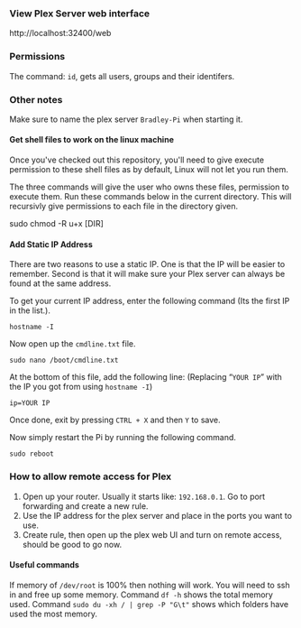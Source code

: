 ### View Plex Server web interface

http://localhost:32400/web

### Permissions

The command: `id`, gets all users, groups and their identifers.

### Other notes

Make sure to name the plex server `Bradley-Pi` when starting it.

#### Get shell files to work on the linux machine

Once you've checked out this repository, you'll need to give execute permission
to these shell files as by default, Linux will not let you run them.

The three commands will give the user who owns these files, permission to execute them.
Run these commands below in the current directory. This will recursivly give permissions
to each file in the directory given.

sudo chmod -R u+x [DIR]

#### Add Static IP Address

There are two reasons to use a static IP. One is that the IP will be easier to remember.
Second is that it will make sure your Plex server can always be found at the same address.

To get your current IP address, enter the following command (Its the first IP in the list.).

`hostname -I`

Now open up the `cmdline.txt` file.

`sudo nano /boot/cmdline.txt`

At the bottom of this file, add the following line: (Replacing “`YOUR IP`” with the IP you got from using `hostname -I`)

`ip=YOUR IP`

Once done, exit by pressing `CTRL + X` and then `Y` to save.

Now simply restart the Pi by running the following command.

`sudo reboot`

### How to allow remote access for Plex

1. Open up your router. Usually it starts like: `192.168.0.1`.
   Go to port forwarding and create a new rule.
2. Use the IP address for the plex server and place in the ports you want to use.
3. Create rule, then open up the plex web UI and turn on remote access, should be good to go now.

#### Useful commands

If memory of `/dev/root` is 100% then nothing will work. You will need to ssh in and free up some memory.
Command `df -h` shows the total memory used. Command `sudo du -xh / | grep -P "G\t"` shows which folders have used the most memory.
